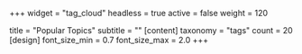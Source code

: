 +++
widget = "tag_cloud"
headless = true
active = false
weight = 120

title = "Popular Topics"
subtitle = ""
[content]
taxonomy = "tags"
count = 20
[design]
font_size_min = 0.7
font_size_max = 2.0
+++
